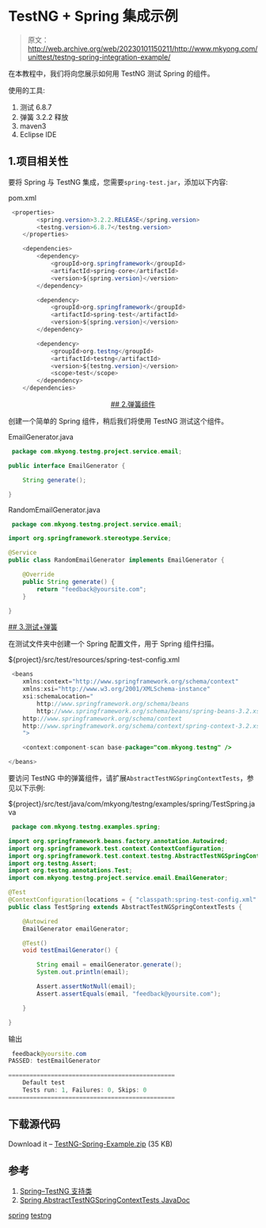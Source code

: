 # TestNG + Spring 集成示例

> 原文：<http://web.archive.org/web/20230101150211/http://www.mkyong.com/unittest/testng-spring-integration-example/>

在本教程中，我们将向您展示如何用 TestNG 测试 Spring 的组件。

使用的工具:

1.  测试 6.8.7
2.  弹簧 3.2.2 释放
3.  maven3
4.  Eclipse IDE

## 1.项目相关性

要将 Spring 与 TestNG 集成，您需要`spring-test.jar`，添加以下内容:

pom.xml

```java
 <properties>
		<spring.version>3.2.2.RELEASE</spring.version>	
		<testng.version>6.8.7</testng.version>
	</properties>

	<dependencies>
		<dependency>
			<groupId>org.springframework</groupId>
			<artifactId>spring-core</artifactId>
			<version>${spring.version}</version>
		</dependency>

		<dependency>
			<groupId>org.springframework</groupId>
			<artifactId>spring-test</artifactId>
			<version>${spring.version}</version>
		</dependency>

		<dependency>
			<groupId>org.testng</groupId>
			<artifactId>testng</artifactId>
			<version>${testng.version}</version>
			<scope>test</scope>
		</dependency>
	</dependencies> 
```

 <ins class="adsbygoogle" style="display:block; text-align:center;" data-ad-format="fluid" data-ad-layout="in-article" data-ad-client="ca-pub-2836379775501347" data-ad-slot="6894224149">## 2.弹簧组件

创建一个简单的 Spring 组件，稍后我们将使用 TestNG 测试这个组件。

EmailGenerator.java

```java
 package com.mkyong.testng.project.service.email;

public interface EmailGenerator {

	String generate();

} 
```

RandomEmailGenerator.java

```java
 package com.mkyong.testng.project.service.email;

import org.springframework.stereotype.Service;

@Service
public class RandomEmailGenerator implements EmailGenerator {

	@Override
	public String generate() {
		return "feedback@yoursite.com";
	}

} 
```

 <ins class="adsbygoogle" style="display:block" data-ad-client="ca-pub-2836379775501347" data-ad-slot="8821506761" data-ad-format="auto" data-ad-region="mkyongregion">## 3.测试+弹簧

在测试文件夹中创建一个 Spring 配置文件，用于 Spring 组件扫描。

${project}/src/test/resources/spring-test-config.xml

```java
 <beans 
	xmlns:context="http://www.springframework.org/schema/context"
	xmlns:xsi="http://www.w3.org/2001/XMLSchema-instance"
	xsi:schemaLocation="
		http://www.springframework.org/schema/beans 
		http://www.springframework.org/schema/beans/spring-beans-3.2.xsd
    http://www.springframework.org/schema/context
	http://www.springframework.org/schema/context/spring-context-3.2.xsd
	">

	<context:component-scan base-package="com.mkyong.testng" />

</beans> 
```

要访问 TestNG 中的弹簧组件，请扩展`AbstractTestNGSpringContextTests`，参见以下示例:

${project}/src/test/java/com/mkyong/testng/examples/spring/TestSpring.java

```java
 package com.mkyong.testng.examples.spring;

import org.springframework.beans.factory.annotation.Autowired;
import org.springframework.test.context.ContextConfiguration;
import org.springframework.test.context.testng.AbstractTestNGSpringContextTests;
import org.testng.Assert;
import org.testng.annotations.Test;
import com.mkyong.testng.project.service.email.EmailGenerator;

@Test
@ContextConfiguration(locations = { "classpath:spring-test-config.xml" })
public class TestSpring extends AbstractTestNGSpringContextTests {

	@Autowired
	EmailGenerator emailGenerator;

	@Test()
	void testEmailGenerator() {

		String email = emailGenerator.generate();
		System.out.println(email);

		Assert.assertNotNull(email);
		Assert.assertEquals(email, "feedback@yoursite.com");

	}

} 
```

输出

```java
 feedback@yoursite.com
PASSED: testEmailGenerator

===============================================
    Default test
    Tests run: 1, Failures: 0, Skips: 0
=============================================== 
```

## 下载源代码

Download it – [TestNG-Spring-Example.zip](http://web.archive.org/web/20190310100527/http://www.mkyong.com/wp-content/uploads/2014/01/TestNG-Spring-Example.zip) (35 KB)

## 参考

1.  [Spring–TestNG 支持类](http://web.archive.org/web/20190310100527/http://docs.spring.io/spring/docs/3.2.6.RELEASE/spring-framework-reference/htmlsingle/#testcontext-support-classes-testng)
2.  [Spring AbstractTestNGSpringContextTests JavaDoc](http://web.archive.org/web/20190310100527/http://docs.spring.io/spring/docs/3.2.6.RELEASE/javadoc-api/org/springframework/test/context/testng/AbstractTestNGSpringContextTests.html)

[spring](http://web.archive.org/web/20190310100527/http://www.mkyong.com/tag/spring/) [testng](http://web.archive.org/web/20190310100527/http://www.mkyong.com/tag/testng/)







